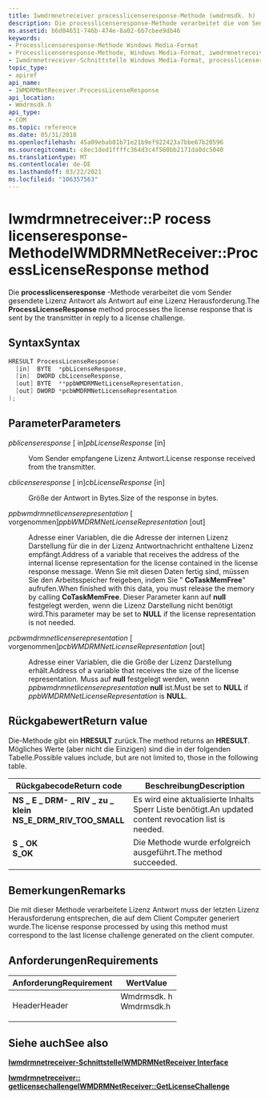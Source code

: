 ```yaml
---
title: Iwmdrmnetreceiver processlicenseresponse-Methode (wmdrmsdk. h)
description: Die processlicenseresponse-Methode verarbeitet die vom Sender gesendete Lizenz Antwort als Antwort auf eine Lizenz Herausforderung.
ms.assetid: b6d04651-746b-474e-8a02-6b7cbee9db46
keywords:
- Processlicenseresponse-Methode Windows Media-Format
- Processlicenseresponse-Methode, Windows Media-Format, iwmdrmnetreceiver-Schnittstelle
- Iwmdrmnetreceiver-Schnittstelle Windows Media-Format, processlicenseresponse-Methode
topic_type:
- apiref
api_name:
- IWMDRMNetReceiver.ProcessLicenseResponse
api_location:
- Wmdrmsdk.h
api_type:
- COM
ms.topic: reference
ms.date: 05/31/2018
ms.openlocfilehash: 45a09ebab81b71e21b9ef922423a7bbe67b20596
ms.sourcegitcommit: c8ec1ded1ffffc364d3c4f560bb2171da0dc5040
ms.translationtype: MT
ms.contentlocale: de-DE
ms.lasthandoff: 03/22/2021
ms.locfileid: "106357563"
---
```

# <a name="iwmdrmnetreceiverprocesslicenseresponse-method"></a><span data-ttu-id="41c57-106">Iwmdrmnetreceiver::P rocess licenseresponse-Methode</span><span class="sxs-lookup"><span data-stu-id="41c57-106">IWMDRMNetReceiver::ProcessLicenseResponse method</span></span>

<span data-ttu-id="41c57-107">Die **processlicenseresponse** -Methode verarbeitet die vom Sender gesendete Lizenz Antwort als Antwort auf eine Lizenz Herausforderung.</span><span class="sxs-lookup"><span data-stu-id="41c57-107">The **ProcessLicenseResponse** method processes the license response that is sent by the transmitter in reply to a license challenge.</span></span>

## <a name="syntax"></a><span data-ttu-id="41c57-108">Syntax</span><span class="sxs-lookup"><span data-stu-id="41c57-108">Syntax</span></span>


```C++
HRESULT ProcessLicenseResponse(
  [in]  BYTE  *pbLicenseResponse,
  [in]  DWORD cbLicenseResponse,
  [out] BYTE  **ppbWMDRMNetLicenseRepresentation,
  [out] DWORD *pcbWMDRMNetLicenseRepresentation
);
```



## <a name="parameters"></a><span data-ttu-id="41c57-109">Parameter</span><span class="sxs-lookup"><span data-stu-id="41c57-109">Parameters</span></span>

<dl> <dt>

<span data-ttu-id="41c57-110">*pblicenseresponse* \[ in\]</span><span class="sxs-lookup"><span data-stu-id="41c57-110">*pbLicenseResponse* \[in\]</span></span>
</dt> <dd>

<span data-ttu-id="41c57-111">Vom Sender empfangene Lizenz Antwort.</span><span class="sxs-lookup"><span data-stu-id="41c57-111">License response received from the transmitter.</span></span>

</dd> <dt>

<span data-ttu-id="41c57-112">*cblicenseresponse* \[ in\]</span><span class="sxs-lookup"><span data-stu-id="41c57-112">*cbLicenseResponse* \[in\]</span></span>
</dt> <dd>

<span data-ttu-id="41c57-113">Größe der Antwort in Bytes.</span><span class="sxs-lookup"><span data-stu-id="41c57-113">Size of the response in bytes.</span></span>

</dd> <dt>

<span data-ttu-id="41c57-114">*ppbwmdrmnetlicenserepresentation* \[ vorgenommen\]</span><span class="sxs-lookup"><span data-stu-id="41c57-114">*ppbWMDRMNetLicenseRepresentation* \[out\]</span></span>
</dt> <dd>

<span data-ttu-id="41c57-115">Adresse einer Variablen, die die Adresse der internen Lizenz Darstellung für die in der Lizenz Antwortnachricht enthaltene Lizenz empfängt.</span><span class="sxs-lookup"><span data-stu-id="41c57-115">Address of a variable that receives the address of the internal license representation for the license contained in the license response message.</span></span> <span data-ttu-id="41c57-116">Wenn Sie mit diesen Daten fertig sind, müssen Sie den Arbeitsspeicher freigeben, indem Sie " **CoTaskMemFree**" aufrufen.</span><span class="sxs-lookup"><span data-stu-id="41c57-116">When finished with this data, you must release the memory by calling **CoTaskMemFree**.</span></span> <span data-ttu-id="41c57-117">Dieser Parameter kann auf **null** festgelegt werden, wenn die Lizenz Darstellung nicht benötigt wird.</span><span class="sxs-lookup"><span data-stu-id="41c57-117">This parameter may be set to **NULL** if the license representation is not needed.</span></span>

</dd> <dt>

<span data-ttu-id="41c57-118">*pcbwmdrmnetlicenserepresentation* \[ vorgenommen\]</span><span class="sxs-lookup"><span data-stu-id="41c57-118">*pcbWMDRMNetLicenseRepresentation* \[out\]</span></span>
</dt> <dd>

<span data-ttu-id="41c57-119">Adresse einer Variablen, die die Größe der Lizenz Darstellung erhält.</span><span class="sxs-lookup"><span data-stu-id="41c57-119">Address of a variable that receives the size of the license representation.</span></span> <span data-ttu-id="41c57-120">Muss auf **null** festgelegt werden, wenn *ppbwmdrmnetlicenserepresentation* **null** ist.</span><span class="sxs-lookup"><span data-stu-id="41c57-120">Must be set to **NULL** if *ppbWMDRMNetLicenseRepresentation* is **NULL**.</span></span>

</dd> </dl>

## <a name="return-value"></a><span data-ttu-id="41c57-121">Rückgabewert</span><span class="sxs-lookup"><span data-stu-id="41c57-121">Return value</span></span>

<span data-ttu-id="41c57-122">Die-Methode gibt ein **HRESULT** zurück.</span><span class="sxs-lookup"><span data-stu-id="41c57-122">The method returns an **HRESULT**.</span></span> <span data-ttu-id="41c57-123">Mögliches Werte (aber nicht die Einzigen) sind die in der folgenden Tabelle.</span><span class="sxs-lookup"><span data-stu-id="41c57-123">Possible values include, but are not limited to, those in the following table.</span></span>



| <span data-ttu-id="41c57-124">Rückgabecode</span><span class="sxs-lookup"><span data-stu-id="41c57-124">Return code</span></span>                                                                                                | <span data-ttu-id="41c57-125">Beschreibung</span><span class="sxs-lookup"><span data-stu-id="41c57-125">Description</span></span>                                              |
|------------------------------------------------------------------------------------------------------------|----------------------------------------------------------|
| <dl> <span data-ttu-id="41c57-126"><dt>**NS \_ E \_ DRM- \_ RIV \_ zu \_ klein**</dt></span><span class="sxs-lookup"><span data-stu-id="41c57-126"><dt>**NS\_E\_DRM\_RIV\_TOO\_SMALL**</dt></span></span> </dl> | <span data-ttu-id="41c57-127">Es wird eine aktualisierte Inhalts Sperr Liste benötigt.</span><span class="sxs-lookup"><span data-stu-id="41c57-127">An updated content revocation list is needed.</span></span><br/> |
| <dl> <span data-ttu-id="41c57-128"><dt>**S \_ OK**</dt></span><span class="sxs-lookup"><span data-stu-id="41c57-128"><dt>**S\_OK**</dt></span></span> </dl>                       | <span data-ttu-id="41c57-129">Die Methode wurde erfolgreich ausgeführt.</span><span class="sxs-lookup"><span data-stu-id="41c57-129">The method succeeded.</span></span><br/>                         |



 

## <a name="remarks"></a><span data-ttu-id="41c57-130">Bemerkungen</span><span class="sxs-lookup"><span data-stu-id="41c57-130">Remarks</span></span>

<span data-ttu-id="41c57-131">Die mit dieser Methode verarbeitete Lizenz Antwort muss der letzten Lizenz Herausforderung entsprechen, die auf dem Client Computer generiert wurde.</span><span class="sxs-lookup"><span data-stu-id="41c57-131">The license response processed by using this method must correspond to the last license challenge generated on the client computer.</span></span>

## <a name="requirements"></a><span data-ttu-id="41c57-132">Anforderungen</span><span class="sxs-lookup"><span data-stu-id="41c57-132">Requirements</span></span>



| <span data-ttu-id="41c57-133">Anforderung</span><span class="sxs-lookup"><span data-stu-id="41c57-133">Requirement</span></span> | <span data-ttu-id="41c57-134">Wert</span><span class="sxs-lookup"><span data-stu-id="41c57-134">Value</span></span> |
|-------------------|---------------------------------------------------------------------------------------|
| <span data-ttu-id="41c57-135">Header</span><span class="sxs-lookup"><span data-stu-id="41c57-135">Header</span></span><br/> | <dl> <span data-ttu-id="41c57-136"><dt>Wmdrmsdk. h</dt></span><span class="sxs-lookup"><span data-stu-id="41c57-136"><dt>Wmdrmsdk.h</dt></span></span> </dl> |



## <a name="see-also"></a><span data-ttu-id="41c57-137">Siehe auch</span><span class="sxs-lookup"><span data-stu-id="41c57-137">See also</span></span>

<dl> <dt>

[<span data-ttu-id="41c57-138">**Iwmdrmnetreceiver-Schnittstelle**</span><span class="sxs-lookup"><span data-stu-id="41c57-138">**IWMDRMNetReceiver Interface**</span></span>](iwmdrmnetreceiver.md)
</dt> <dt>

[<span data-ttu-id="41c57-139">**Iwmdrmnetreceiver:: getlicensechallenge**</span><span class="sxs-lookup"><span data-stu-id="41c57-139">**IWMDRMNetReceiver::GetLicenseChallenge**</span></span>](iwmdrmnetreceiver-getlicensechallenge.md)
</dt> </dl>

 

 





